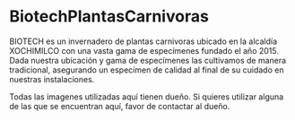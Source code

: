 # BiotechPlantasCarnivoras

BIOTECH es un invernadero de plantas carnivoras ubicado en la alcaldía XOCHIMILCO con una vasta gama de especímenes fundado el año 2015. Dada nuestra ubicación y gama de especímenes las cultivamos de manera tradicional, asegurando un especímen de calidad al final de su cuidado en nuestras instalaciones.

Todas las imagenes utilizadas aquí tienen dueño. Si quieres utilizar alguna de las que se encuentran aquí, favor de contactar al dueño.
